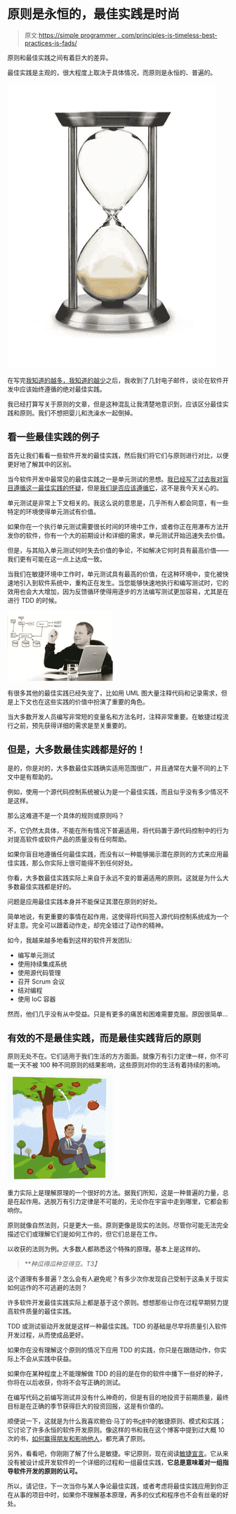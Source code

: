 # 原则是永恒的，最佳实践是时尚

> 原文:[https://simple programmer . com/principles-is-timeless-best-practices-is-fads/](https://simpleprogrammer.com/principles-are-timeless-best-practices-are-fads/)

原则和最佳实践之间有着巨大的差异。

最佳实践是主观的，很大程度上取决于具体情况，而原则是永恒的、普遍的。



![time](img/b78afecea08a775cc85cd8114f3b6f7f.png "time")



在写完[我知道的越多，我知道的越少](https://simpleprogrammer.com/2012/12/15/the-more-i-know-the-less-i-know/)之后，我收到了几封电子邮件，谈论在软件开发中应该始终遵循的绝对最佳实践。

我已经打算写关于原则的文章，但是这种混乱让我清楚地意识到，应该区分最佳实践和原则。我们不想把婴儿和洗澡水一起倒掉。

## 看一些最佳实践的例子

首先让我们看看一些软件开发的最佳实践，然后我们将它们与原则进行对比，以便更好地了解其中的区别。

当今软件开发中最常见的最佳实践之一是单元测试的思想。[我已经写了过去我对盲目遵循这一最佳实践的怀疑](https://simpleprogrammer.com/2010/12/12/back-to-basics-why-unit-testing-is-hard/)，但是[我们是否应该遵循它](https://simpleprogrammer.com/2011/01/14/back-to-basics-unit-testing-automated-blackbox-testing-and-conclusions/)，这不是我今天关心的。

单元测试是非常上下文相关的。我这么说的意思是，几乎所有人都会同意，有一些特定的环境使得单元测试有价值。 

如果你在一个执行单元测试需要很长时间的环境中工作，或者你正在用瀑布方法开发你的软件，你有一个大的前期设计和详细的需求，单元测试开始迅速失去价值。

但是，与其陷入单元测试何时失去价值的争论，不如解决它何时具有最高价值——我们更有可能在这一点上达成一致。

当我们在敏捷环境中工作时，单元测试具有最高的价值，在这种环境中，变化被快速地引入到软件系统中，重构正在发生。当您能够快速地执行和编写测试时，它的效用也会大大增加，因为反馈循环使得用逐步的方法编写测试更加容易，尤其是在进行 TDD 的时候。



![Businessman](img/93b1501f74036ec02c428f978d80e6c0.png "Businessman")

[](https://simpleprogrammer.com/wp-content/uploads/2013/02/uml.jpg)有很多其他的最佳实践已经失宠了，比如用 UML 图大量注释代码和记录需求，但是上下文也在这些实践的价值中扮演了重要的角色。

当大多数开发人员编写非常短的变量名和方法名时，注释非常重要。在敏捷过程流行之前，预先获得详细的需求是至关重要的。

## 但是，大多数最佳实践都是好的！

是的，你是对的，大多数最佳实践确实适用范围很广，并且通常在大量不同的上下文中是有帮助的。

例如，使用一个源代码控制系统被认为是一个最佳实践，而且似乎没有多少情况不是这样。

那么这难道不是一个具体的规则或原则吗？

不，它仍然太具体，不能在所有情况下普遍适用，将代码置于源代码控制中的行为对提高软件或软件产品的质量没有任何帮助。

如果你盲目地遵循任何最佳实践，而没有以一种能够揭示潜在原则的方式来应用最佳实践，那么你实际上很可能得不到任何好处。

你看，大多数最佳实践实际上来自于永远不变的普遍适用的原则。这就是为什么大多数最佳实践都是好的。

问题是应用最佳实践本身并不能保证其潜在原则的好处。

简单地说，有更重要的事情在起作用，这使得将代码签入源代码控制系统成为一个好主意。完全可以跟着动作走，却完全错过了动作的精神。

如今，我越来越多地看到这样的软件开发团队:

*   编写单元测试
*   使用持续集成系统
*   使用源代码管理
*   召开 Scrum 会议
*   结对编程
*   使用 IoC 容器

然而，他们几乎没有从中受益。只是有更多的痛苦和困难需要克服。原因很简单…

## 有效的不是最佳实践，而是最佳实践背后的原则

原则无处不在。它们适用于我们生活的方方面面。就像万有引力定律一样，你不可能一天不被 100 种不同原则的结果影响，这些原则对你的生活有着持续的影响。[](https://simpleprogrammer.com/wp-content/uploads/2013/02/gravity.jpg)

![gravity](img/d5a30457d06d81a35456397b4a9f3af4.png "gravity")



重力实际上是理解原理的一个很好的方法。据我们所知，这是一种普遍的力量，总是在起作用。逃脱万有引力定律是不可能的，无论你在宇宙中走到哪里，它都会影响你。

原则就像自然法则，只是更大一些。原则更像是现实的法则。尽管你可能无法完全描述它们或理解它们是如何工作的，但它们总是在工作。

以收获的法则为例。大多数人都熟悉这个特殊的原理。基本上是这样的。

> ***种瓜得瓜种豆得豆。*T3】**

这个道理有多普遍？怎么会有人避免呢？有多少次你发现自己受制于这条关于现实如何运作的不可逃避的法则？

许多软件开发最佳实践实际上都是基于这个原则。想想那些让你在过程早期努力提高软件质量的最佳实践。

TDD 或测试驱动开发就是这样一种最佳实践。TDD 的基础是尽早将质量引入软件开发过程，从而使成品更好。

如果你在没有理解这个原则的情况下应用 TDD 的实践，你只是在跟随动作，你实际上不会从实践中获益。

如果你在某种程度上不能理解做 TDD 的目的是在你的软件中播下一些好的种子，你将在以后收获，你将不会写正确的测试。

在编写代码之前编写测试并没有什么神奇的，但是有目的地投资于前期质量，最终目标是在正确的季节获得巨大的投资回报，这是有价值的。

顺便说一下，这就是为什么我喜欢鲍伯·马丁的书[c#](http://www.amazon.com/gp/product/0131857258/ref=as_li_ss_tl?ie=UTF8&camp=1789&creative=390957&creativeASIN=0131857258&linkCode=as2&tag=makithecompsi-20)中的敏捷原则、模式和实践；它讨论了许多永恒的软件开发原则。像这样的书和我在这个博客中提到过大概 10 次的书，[如何赢得朋友和影响他人](http://www.amazon.com/gp/product/1439167346/ref=as_li_ss_tl?ie=UTF8&camp=1789&creative=390957&creativeASIN=1439167346&linkCode=as2&tag=makithecompsi-20)，都充满了原则。

另外，看看吧，你刚刚了解了什么是敏捷。牢记原则，现在阅读[敏捷宣言](http://agilemanifesto.org/)。它从来没有被设计成开发软件的一个详细的过程和一组最佳实践，**它总是意味着对一组指导软件开发的原则的认可。**

所以，请记住，下一次当你与某人争论最佳实践，或者考虑将最佳实践应用到你正在从事的项目中时，如果你不理解基本原理，再多的仪式和程序也不会有丝毫的好处。